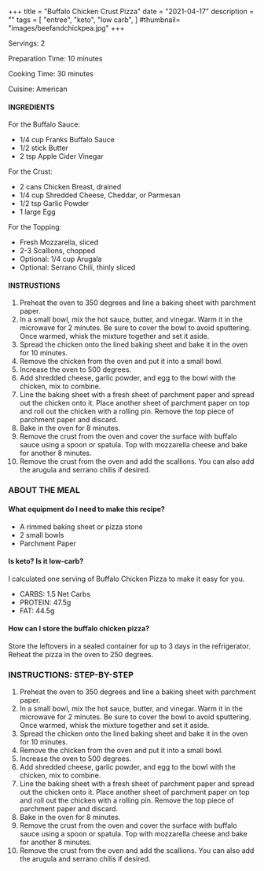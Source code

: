 +++
title = "Buffalo Chicken Crust Pizza"
date = "2021-04-17"
description = ""
tags = [
    "entree",
    "keto",
    "low carb",
]
#thumbnail= "images/beefandchickpea.jpg"
+++

Servings: 2 <!--more-->

Preparation Time: 10 minutes

Cooking Time: 30 minutes

Cuisine: American

#### INGREDIENTS 

For the Buffalo Sauce: 

* 1/4 cup Franks Buffalo Sauce 
* 1/2 stick Butter 
* 2 tsp Apple Cider Vinegar 

For the Crust: 

* 2 cans Chicken Breast, drained 
* 1/4 cup Shredded Cheese, Cheddar, or Parmesan 
* 1/2 tsp Garlic Powder
* 1 large Egg 

For the Topping: 

* Fresh Mozzarella, sliced 
* 2-3 Scallions, chopped 
* Optional: 1/4 cup Arugala 
* Optional: Serrano Chili, thinly sliced 
  
#### INSTRUSTIONS

1. Preheat the oven to 350 degrees and line a baking sheet with parchment paper. 
2. In a small bowl, mix the hot sauce, butter, and vinegar. Warm it in the microwave for 2 minutes. Be sure to cover the bowl to avoid sputtering. Once warmed, whisk the mixture together and set it aside. 
3. Spread the chicken onto the lined baking sheet and bake it in the oven for 10 minutes. 
4. Remove the chicken from the oven and put it into a small bowl. 
5. Increase the oven to 500 degrees. 
6. Add shredded cheese, garlic powder, and egg to the bowl with the chicken, mix to combine. 
7. Line the baking sheet with a fresh sheet of parchment paper and spread out the chicken onto it. Place another sheet of parchment paper on top and roll out the chicken with a rolling pin. Remove the top piece of parchment paper and discard. 
8. Bake in the oven for 8 minutes. 
9. Remove the crust from the oven and cover the surface with buffalo sauce using a spoon or spatula. Top with mozzarella cheese and bake for another 8 minutes. 
10. Remove the crust from the oven and add the scallions. You can also add the arugula and serrano chilis if desired. 


### ABOUT THE MEAL

#### What equipment do I need to make this recipe?

* A rimmed baking sheet or pizza stone 
* 2 small bowls 
* Parchment Paper

#### Is keto? Is it low-carb?
I calculated one serving of Buffalo Chicken Pizza to make it easy for you.  

* CARBS: 1.5 Net Carbs
* PROTEIN: 47.5g
* FAT: 44.5g

#### How can I store the buffalo chicken pizza?

Store the leftovers in a sealed container for up to 3 days in the refrigerator. Reheat the pizza in the oven to 250 degrees. 

### INSTRUCTIONS: STEP-BY-STEP 

1. Preheat the oven to 350 degrees and line a baking sheet with parchment paper. 
2. In a small bowl, mix the hot sauce, butter, and vinegar. Warm it in the microwave for 2 minutes. Be sure to cover the bowl to avoid sputtering. Once warmed, whisk the mixture together and set it aside. 
3. Spread the chicken onto the lined baking sheet and bake it in the oven for 10 minutes. 
4. Remove the chicken from the oven and put it into a small bowl. 
5. Increase the oven to 500 degrees. 
6. Add shredded cheese, garlic powder, and egg to the bowl with the chicken, mix to combine. 
7. Line the baking sheet with a fresh sheet of parchment paper and spread out the chicken onto it. Place another sheet of parchment paper on top and roll out the chicken with a rolling pin. Remove the top piece of parchment paper and discard. 
8. Bake in the oven for 8 minutes. 
9. Remove the crust from the oven and cover the surface with buffalo sauce using a spoon or spatula. Top with mozzarella cheese and bake for another 8 minutes. 
10. Remove the crust from the oven and add the scallions. You can also add the arugula and serrano chilis if desired. 
